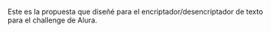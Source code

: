 Este es la propuesta que diseñé para el encriptador/desencriptador de texto para el challenge de Alura.
